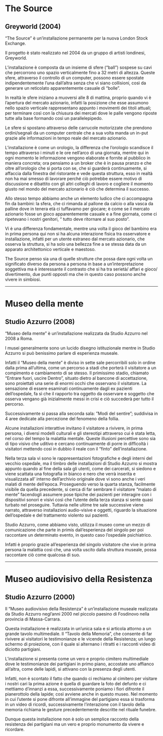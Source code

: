 <h1>The Source</h1>
<h2>Greyworld (2004)</h2>
<p>“The Source” è un’installazione permanente per la nuova London Stock Exchange.

Il progetto è stato realizzato nel 2004 da un gruppo di artisti londinesi, Greyworld.

L’installazione è composta da un insieme di sfere (“ball”) sospese su cavi che percorrono uno spazio verticalmente fino a 32 metri di altezza. Queste sfere, attraverso il controllo di un computer, possono essere spostate indipendentemente l’una dall’altra senza che vi siano collisioni, così da generare un reticolato apparentemente casuale di “bolle”.

In realtà le sfere iniziano a muoversi alle 8 di mattina, proprio quando vi è l’apertura del mercato azionario, infatti la posizione che esse assumono nello spazio verticale rappresentano appunto i movimenti dei titoli attuali; per terminare così con la chiusura dei mercati dove le palle vengono riposte tutte alla base formando così un parallelepipedo.

Le sfere si spostano attraverso delle carrucole motorizzate che prendono ordini/segnali da un computer centrale che a sua volta manda un in-put grazie alle informazioni in tempo reale del mercato azionario.

L’installazione è come un orologio, la differenza che l’orologio scandisce il tempo attraverso i minuti e le ore nell’arco di una giornata, mentre qui in ogni momento le informazione vengono elaborate e fornite al pubblico in maniera concreta; ora pensiamo a un broker che è in pausa pranzo e che oltre all’orologio che si porta con se, che si guarderà continuamente, si affaccia dalla finestra del ristorante e vede questa struttura, esso in realtà non ha mai smesso di lavorare perché ciò potrebbe essere motivo di discussione e dibattito con gli altri colleghi di lavoro e cogliere il momento giusto nel mondo del mercato azionario è ciò che determina il successo.

Allo stesso tempo abbiamo anche un elemento ludico che ci accompagna fin da bambini: la sfera, che ci rimanda al pallone da calcio o alla vasca da palline dove in tenera età ci tuffavamo per giocare; è come se il mercato azionario fosse un gioco apparentemente casuale e a fine giornata, come ci ripetevano i nostri genitori, “ tutto deve ritornare al suo posto”.

Vi è una differenza fondamentale, mentre una volta il gioco del bambino era in prima persona qui non si ha alcuna interazione fisica tra osservatore e installazione, infatti per un utente estraneo dal mercato azionario, che osserva la struttura, si ha solo una bellezza fine a se stessa data da un apparato architettonico verticale e maestoso.

The Source penso sia una di quelle strutture che possa dare ogni volta un significato diverso da persona a persona in base a un’interpretazione soggettiva ma è interessante il contrasto che si ha tra serietà/ affari e gioco/ divertimento, due punti opposti ma che in questo caso possono anche vivere in simbiosi.</p>
***

<h1>Museo della mente</h1>
<h2>Studio Azzurro (2008)</h2>
<p>“Museo della mente” è un’installazione realizzata da Studio Azzurro nel 2008 a Roma.

I musei generalmente sono un lucido disegno istituzionale mentre in Studio Azzurro si può benissimo parlare di esperienza museale.

Infatti il “Museo della mente” è diviso in sette sale percorribili solo in ordine dalla prima all’ultima, come un percorso a stadi che porterà il visitatore a un compimento e cambiamento di se stesso. Il primissimo stadio, chiamato “Entrare fuori, uscire Dentro”, situato dietro al bancone di accettazione, sono proiettati una serie di enormi occhi che osservano il visitatore. La sensazione di essere esaminati continuamente dagli ex pazienti dell’ospedale, fa sì che il rapporto tra oggetto da osservare e soggetto che osserva vengano già inizialmente messi in crisi e ciò succederà per tutto il percorso.

Successivamente si passa alla seconda sala: ”Modi del sentire”; suddivisa in 4 aree dedicate alla percezione del fenomeno della follia.

Alcune installazioni interattive invitano il visitatore a rivivere, in prima persona, i diversi modelli culturali e gli stereotipi attraverso cui è stata letta, nel corso del tempo la malattia mentale. Queste illusioni percettive sono sia di tipo visivo che uditivo e cercano continuamente di porre in difficoltà i visitatori mettendo così in dubbio il reale con il “finto” dell’installazione.

Nella terza sala vi sono le rappresentazioni fotografiche e degli interni del vecchio ospedale, ma il timbro delle installazioni di Studio Azzurro si mostra appunto quando al fine della sala gli utenti, come dei carcerati, si siedono e viene scattata una fotografia in bianco e nero che verrà inserita e visualizzata all’ interno dell’archivio originale dove vi sono anche i veri malati di mente dell’epoca. Proseguendo verso la quarta stanza, facilmente visibile da quella precedente, si cerca di far sembrare il visitatore “malato di mente” facendogli assumere pose tipiche dei pazienti per interagire con i dispositivi sonori e visivi così che l’utente della terza stanza si sente quasi turbato nel proseguire. Tuttavia nelle ultime tre sale successive viene narrato, attraverso installazioni audio-visive e oggetti, riguardo la situazione dell’ospedale e del trattamento violento sui pazienti.

Studio Azzurro, come abbiamo visto, utilizza il museo come un mezzo di comunicazione che parte in primis dall’esperienza del singolo per poi raccontare un determinato evento, in questo caso l’ospedale psichiatrico.

Infatti è proprio grazie all’esperienza del singolo visitatore che vive in prima persona la malattia così che, una volta uscito dalla struttura museale, possa raccontare ciò come qualcosa di suo.</p>
***

<h1>Museo audiovisivo della Resistenza</h1>
<h2>Studio Azzurro (2000)</h2>
<p>Il “Museo audiovisivo della Resistenza” è un’installazione museale realizzata da Studio Azzurro negl’anni 2000 nel piccolo paesino di Fosdinovo nella provincia di Massa-Carrara.

Questa installazione è realizzata in un’unica sala e si articola attorno a un grande tavolo multimediale. Il “Tavolo della Memoria”, che consente di far rivivere ai visitatori le testimonianze e le vicende della Resistenza; un lungo schermo di proiezione, con il quale si alternano i ritratti e i racconti video di diciotto partigiani.

L’installazione si presenta come un vero e proprio cimitero multimediale dove le testimonianze dei partigiani in primo piano, accostate uno affianco all’altra, come delle lapidi, si attivano con la presenza degli utenti.

Infatti, non è scontato il fatto che quando ci rechiamo al cimitero per visitare i nostri cari la prima azione è quella di guardare la foto del defunto e ci mettiamo d’innanzi a essa, successivamente poniamo i fiori difronte il pianerottolo della lapide; così avviene anche in questo museo. Nel momento in cui l’utente si pone difronte all’immagine del partigiano essa si trasforma in un video di ricordi, successivamente l’interazione con il tavolo della memoria richiama le gesture precedentemente descritte nel rituale funebre.

Dunque questa installazione non è solo un semplice racconto della resistenza dei partigiani ma un vero e proprio monumento da vivere e ricordare.</p>

